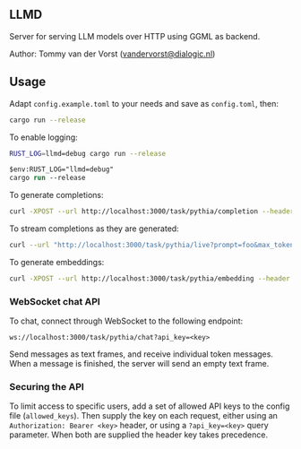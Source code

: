 ## LLMD

Server for serving LLM models over HTTP using GGML as backend.

Author: Tommy van der Vorst (vandervorst@dialogic.nl)

## Usage

Adapt `config.example.toml` to your needs and save as `config.toml`, then:

```sh
cargo run --release
```

To enable logging:

```sh
RUST_LOG=llmd=debug cargo run --release
```

```ps
$env:RUST_LOG="llmd=debug"
cargo run --release
```

To generate completions:

```sh
curl -XPOST --url http://localhost:3000/task/pythia/completion --header 'Content-type: application/json' --data '{"prompt": "Hello "}' -vvv
```

To stream completions as they are generated:

```sh
curl --url "http://localhost:3000/task/pythia/live?prompt=foo&max_tokens=10" -vvv
```

To generate embeddings:

```sh
curl -XPOST --url http://localhost:3000/task/pythia/embedding --header 'Content-type: application/json' --data '{"prompt": "Hello "}' -vvv
```

### WebSocket chat API

To chat, connect through WebSocket to the following endpoint:

`ws://localhost:3000/task/pythia/chat?api_key=<key>`

Send messages as text frames, and receive individual token messages. When a message is finished, the server will send an
empty text frame.

### Securing the API

To limit access to specific users, add a set of allowed API keys to the config file (`allowed_keys`). Then supply the key
on each request, either using an `Authorization: Bearer <key>` header, or using a `?api_key=<key>` query parameter. When
both are supplied the header key takes precedence.
